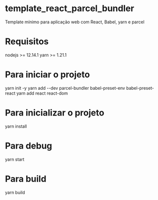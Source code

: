 # template_react_parcel_bundler
Template mínimo para aplicação web com React, Babel, yarn e parcel

# Requisitos
nodejs >= 12.14.1
yarn >= 1.21.1

# Para iniciar o projeto
yarn init -y
yarn add --dev parcel-bundler babel-preset-env babel-preset-react
yarn add react react-dom

# Para inicializar o projeto
yarn install

# Para debug
yarn start

# Para build 
yarn build
